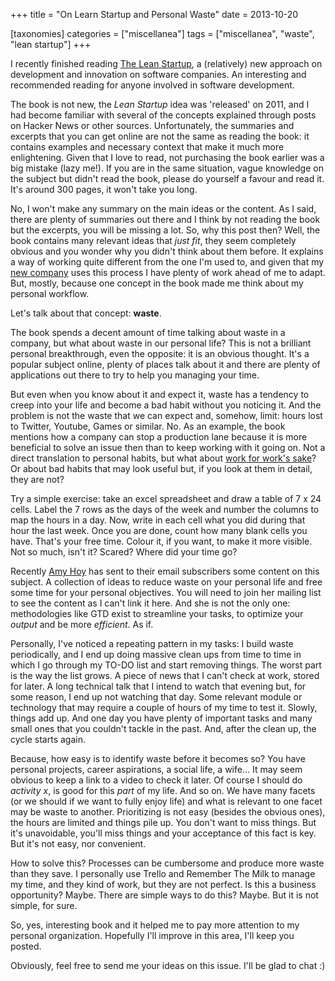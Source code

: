 +++
title = "On Learn Startup and Personal Waste"
date = 2013-10-20

[taxonomies]
categories = ["miscellanea"]
tags = ["miscellanea", "waste", "lean startup"]
+++

I recently finished reading [The Lean Startup](http://theleanstartup.com/), a (relatively) new approach on development and innovation on software companies. An interesting and recommended reading for anyone involved in software development.

<!-- more -->

The book is not new, the *Lean Startup* idea was 'released' on 2011, and I had become familiar with several of the concepts explained through posts on Hacker News or other sources. Unfortunately, the summaries and excerpts that you can get online are not the same as reading the book: it contains examples and necessary context that make it much more enlightening. Given that I love to read, not purchasing the book earlier was a big mistake (lazy me!). If you are in the same situation, vague knowledge on the subject but didn't read the book, please do yourself a favour and read it. It's around 300 pages, it won't take you long.

No, I won't make any summary on the main ideas or the content. As I said, there are plenty of summaries out there and I think by not reading the book but the excerpts, you will be missing a lot. So, why this post then? Well, the book contains many relevant ideas that *just fit*, they seem completely obvious and you wonder why you didn't think about them before. It explains a way of working quite different from the one I'm used to, and given that my [new company](www.gumtree.com) uses this process I have plenty of work ahead of me to adapt. But, mostly, because one concept in the book made me think about my personal workflow.

Let's talk about that concept: **waste**.

The book spends a decent amount of time talking about waste in a company, but what about waste in our personal life? This is not a brilliant personal breakthrough, even the opposite: it is an obvious thought. It's a popular subject online, plenty of places talk about it and there are plenty of applications out there to try to help you managing your time.

But even when you know about it and expect it, waste has a tendency to creep into your life and become a bad habit without you noticing it. And the problem is not the waste that we can expect and, somehow, limit: hours lost to Twitter, Youtube, Games or similar. No. As an example, the book mentions how a company can stop a production lane because it is more beneficial to solve an issue then than to keep working with it going on. Not a direct translation to personal habits, but what about [work for work's sake](http://www.lifestyleupdated.com/2013/08/05/eliminating-w4w-work-for-works-sake-and-an-announcement/)? Or about bad habits that may look useful but, if you look at them in detail, they are not?

Try a simple exercise: take an excel spreadsheet and draw a table of 7 x 24 cells. Label the 7 rows as the days of the week and number the columns to map the hours in a day. Now, write in each cell  what you did during that hour the last week. Once you are done, count how many blank cells you have. That's your free time. Colour it, if you want, to make it more visible. Not so much, isn't it? Scared? Where did your time go?

Recently [Amy Hoy](http://unicornfree.com/) has sent to their email subscribers some content on this subject. A collection of ideas to reduce waste on your personal life and free some time for your personal objectives. You will need to join her mailing list to see the content as I can't link it here. And she is not the only one: methodologies like GTD exist to streamline your tasks, to optimize your *output* and be more *efficient*. As if.

Personally, I've noticed a repeating pattern in my tasks: I build waste periodically, and I end up doing massive clean ups from time to time in which I go through my TO-DO list and start removing things. The worst part is the way the list grows. A piece of news that I can't check at work, stored for later. A long technical talk that I intend to watch that evening but, for some reason, I end up not watching that day. Some relevant module or technology that may require a couple of hours of my time to test it. Slowly, things add up. And one day you have plenty of important tasks and many small ones that you couldn't tackle in the past. And, after the clean up, the cycle starts again.

Because, how easy is to identify waste before it becomes so? You have personal projects, career aspirations, a social life, a wife... It may seem obvious to keep a link to a video to check it later. Of course I should do *activity x*, is good for this *part* of my life. And so on. We have many facets (or we should if we want to fully enjoy life) and what is relevant to one facet may be waste to another. Prioritizing is not easy (besides the obvious ones), the hours are limited and things pile up. You don't want to miss things. But it's unavoidable, you'll miss things and your acceptance of this fact is key. But it's not easy, nor convenient.

How to solve this? Processes can be cumbersome and produce more waste than they save. I personally use Trello and Remember The Milk to manage my time, and they kind of work, but they are not perfect. Is this a business opportunity? Maybe. There are simple ways to do this? Maybe. But it is not simple, for sure.

So, yes, interesting book and it helped me to pay more attention to my personal organization. Hopefully I'll improve in this area, I'll keep you posted.

Obviously, feel free to send me your ideas on this issue. I'll be glad to chat :)
